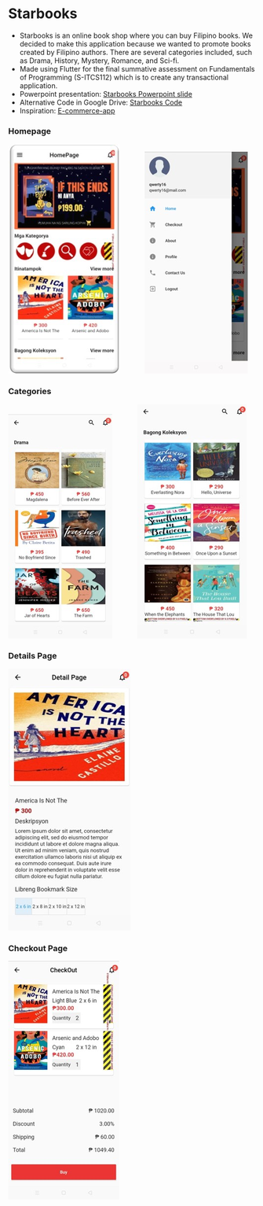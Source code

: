 # Starbooks
- Starbooks is an online book shop where you can buy Filipino books. We decided to make this application because we wanted to promote books created by Filipino authors. There are several categories included, such as Drama, History, Mystery, Romance, and Sci-fi.
- Made using Flutter for the final summative assessment on Fundamentals of Programming (S-ITCS112) which is to create any transactional application.
- Powerpoint presentation: [Starbooks Powerpoint slide](https://drive.google.com/file/d/199dbjtH8wOlmSL0XPmatlbHM-qAHQkp3/view?usp=sharing)
- Alternative Code in Google Drive: [Starbooks Code](https://drive.google.com/drive/folders/1gSFQPE7ygYgmBr14YhFN3RsCNGPx3Yzd?usp=sharing)
- Inspiration: [E-commerce-app](https://www.youtube.com/watch?v=6sZWlMhh-EU&list=PLQrn8asEsczpy2AxA3sKSD99wMMWXeAlL&ab_channel=FlutterAppDeveloper)

### Homepage
![](https://github.com/marcusandrev/DLSUD-Starbooks/blob/main/images_github/Picture1.jpg) &nbsp;&nbsp;&nbsp;&nbsp;&nbsp;&nbsp;&nbsp;&nbsp;&nbsp;&nbsp;&nbsp;
![](https://github.com/marcusandrev/DLSUD-Starbooks/blob/main/images_github/Picture6.jpg)

### Categories
![](https://github.com/marcusandrev/DLSUD-Starbooks/blob/main/images_github/Picture2.jpg) &nbsp;&nbsp;&nbsp;&nbsp;&nbsp;&nbsp;&nbsp;&nbsp;&nbsp;&nbsp;&nbsp;
![](https://github.com/marcusandrev/DLSUD-Starbooks/blob/main/images_github/Picture3.jpg)

### Details Page
![](https://github.com/marcusandrev/DLSUD-Starbooks/blob/main/images_github/Picture4.jpg)

### Checkout Page
![](https://github.com/marcusandrev/DLSUD-Starbooks/blob/main/images_github/Picture5.jpg)
